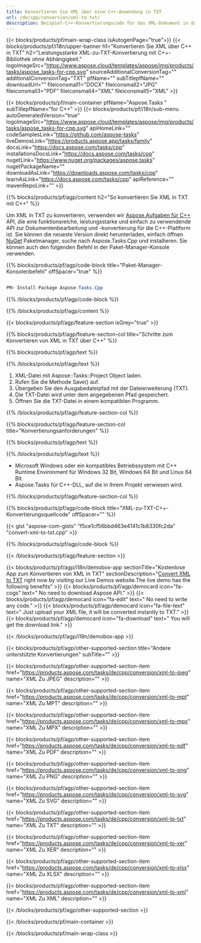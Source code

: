 ```yaml
---
title: Konvertieren Sie XML über eine C++-Anwendung in TXT 
url: /de/cpp/conversion/xml-to-txt/ 
description: Beispiel-C++-Konvertierungscode für das XML-Dokument in das TXT-Format. Verwenden Sie Beispielcode für die Batch-XML-zu-TXT-Konvertierung in einer beliebigen C++-Anwendung.
---
```


{{< blocks/products/pf/main-wrap-class isAutogenPage="true">}}
{{< blocks/products/pf/i18n/upper-banner h1="Konvertieren Sie XML über C++ in TXT" h2="Leistungsstarke XML-zu-TXT-Konvertierung mit C++-Bibliothek ohne Abhängigkeit." logoImageSrc="https://www.aspose.cloud/templates/aspose/img/products/tasks/aspose_tasks-for-cpp.svg" sourceAdditionalConversionTag="" additionalConversionTag="TXT" pfName="" subTitlepfName="" downloadUrl="" fileiconsmall1="DOCX" fileiconsmall2="JPG" fileiconsmall3="PDF" fileiconsmall4="XML" fileiconsmall5="XML" >}}

{{< blocks/products/pf/main-container pfName="Aspose.Tasks " subTitlepfName="for C++" >}}
{{< blocks/products/pf/i18n/sub-menu autoGeneratedVersion="true" logoImageSrc="https://www.aspose.cloud/templates/aspose/img/products/tasks/aspose_tasks-for-cpp.svg" apiHomeLink="" codeSamplesLink="https://github.com/aspose-tasks" liveDemosLink="https://products.aspose.app/tasks/family" docsLink="https://docs.aspose.com/tasks/cpp" installationsDocsLink="https://docs.aspose.com/tasks/cpp" nugetLink="https://www.nuget.org/packages/aspose.tasks" nugetPackageName="" downloadAsLink="https://downloads.aspose.com/tasks/cpp" learnAsLink="https://docs.aspose.com/tasks/cpp" apiReference="" mavenRepoLink="" >}}

{{% blocks/products/pf/agp/content h2="So konvertieren Sie XML in TXT mit C++" %}}

 Um XML in TXT zu konvertieren, verwenden wir
 [Aspose.Aufgaben für C++](https://products.aspose.com/tasks/cpp)
 API, die eine funktionsreiche, leistungsstarke und einfach zu verwendende API zur Dokumentenbearbeitung und -konvertierung für die C++-Plattform ist. Sie können die neueste Version direkt herunterladen, einfach öffnen
 [NuGet](https://www.nuget.org/packages/aspose.tasks)
 Paketmanager, suche nach
 Aspose.Tasks.Cpp
 und installieren. Sie können auch den folgenden Befehl in der Paket-Manager-Konsole verwenden.

{{% blocks/products/pf/agp/code-block title="Paket-Manager-Konsolenbefehl" offSpacer="true" %}}

```cs

PM> Install-Package Aspose.Tasks.Cpp

```

{{% /blocks/products/pf/agp/code-block %}}

{{% /blocks/products/pf/agp/content %}}

{{< blocks/products/pf/agp/feature-section isGrey="true" >}}

{{% blocks/products/pf/agp/feature-section-col title="Schritte zum Konvertieren von XML in TXT über C++" %}}

{{% blocks/products/pf/agp/text %}}


{{% /blocks/products/pf/agp/text %}}

1. XML-Datei mit Aspose::Tasks::Project Object laden.
1. Rufen Sie die Methode Save() auf.
1. Übergeben Sie den Ausgabedateipfad mit der Dateierweiterung (TXT).
1. Die TXT-Datei wird unter dem angegebenen Pfad gespeichert.
1. Öffnen Sie die TXT-Datei in einem kompatiblen Programm.

{{% /blocks/products/pf/agp/feature-section-col %}}

{{% blocks/products/pf/agp/feature-section-col title="Konvertierungsanforderungen" %}}

{{% blocks/products/pf/agp/text %}}


{{% /blocks/products/pf/agp/text %}}

- Microsoft Windows oder ein kompatibles Betriebssystem mit C++ Runtime Environment für Windows 32 Bit, Windows 64 Bit und Linux 64 Bit.
- Aspose.Tasks für C++-DLL, auf die in Ihrem Projekt verwiesen wird.

{{% /blocks/products/pf/agp/feature-section-col %}}

{{% blocks/products/pf/agp/code-block title="XML-zu-TXT-C++-Konvertierungsquellcode" offSpacer="" %}}

{{< gist "aspose-com-gists" "f5ce1cf56bbd463e4141c1b8330fc2da" "convert-xml-to-txt.cpp" >}}

{{% /blocks/products/pf/agp/code-block %}}

{{< /blocks/products/pf/agp/feature-section >}}

<!-- aboutfile Starts -->

{{< blocks/products/pf/agp/i18n/demobox-app sectionTitle="Kostenlose App zum Konvertieren von XML in TXT" sectionDescription="[Convert XML to TXT](https://products.aspose.app/tasks/conversion/xml-to-txt) right now by visiting our Live Demos website.The live demo has the following benefits" >}}
        {{< blocks/products/pf/agp/democard icon="fa-cogs" text=" No need to download Aspose API." >}}
        {{< blocks/products/pf/agp/democard icon="fa-edit" text=" No need to write any code." >}}
        {{< blocks/products/pf/agp/democard icon="fa-file-text" text=" Just upload your XML file, it will be converted instantly to TXT." >}}
        {{< blocks/products/pf/agp/democard icon="fa-download" text=" You will get the download link." >}}

{{< /blocks/products/pf/agp/i18n/demobox-app >}}

<!-- aboutfile Ends -->

{{< blocks/products/pf/agp/other-supported-section title="Andere unterstützte Konvertierungen" subTitle="" >}}

{{< blocks/products/pf/agp/other-supported-section-item href="https://products.aspose.com/tasks/de/cpp/conversion/xml-to-jpeg" name="XML Zu JPEG" description="" >}}

{{< blocks/products/pf/agp/other-supported-section-item href="https://products.aspose.com/tasks/de/cpp/conversion/xml-to-mpt" name="XML Zu MPT" description="" >}}

{{< blocks/products/pf/agp/other-supported-section-item href="https://products.aspose.com/tasks/de/cpp/conversion/xml-to-mpx" name="XML Zu MPX" description="" >}}

{{< blocks/products/pf/agp/other-supported-section-item href="https://products.aspose.com/tasks/de/cpp/conversion/xml-to-pdf" name="XML Zu PDF" description="" >}}

{{< blocks/products/pf/agp/other-supported-section-item href="https://products.aspose.com/tasks/de/cpp/conversion/xml-to-png" name="XML Zu PNG" description="" >}}

{{< blocks/products/pf/agp/other-supported-section-item href="https://products.aspose.com/tasks/de/cpp/conversion/xml-to-svg" name="XML Zu SVG" description="" >}}

{{< blocks/products/pf/agp/other-supported-section-item href="https://products.aspose.com/tasks/de/cpp/conversion/xml-to-txt" name="XML Zu TXT" description="" >}}

{{< blocks/products/pf/agp/other-supported-section-item href="https://products.aspose.com/tasks/de/cpp/conversion/xml-to-xer" name="XML Zu XER" description="" >}}

{{< blocks/products/pf/agp/other-supported-section-item href="https://products.aspose.com/tasks/de/cpp/conversion/xml-to-xlsx" name="XML Zu XLSX" description="" >}}

{{< blocks/products/pf/agp/other-supported-section-item href="https://products.aspose.com/tasks/de/cpp/conversion/xml-to-xml" name="XML Zu XML" description="" >}}



{{< /blocks/products/pf/agp/other-supported-section >}}

{{< /blocks/products/pf/main-container >}}
    
{{< /blocks/products/pf/main-wrap-class >}}